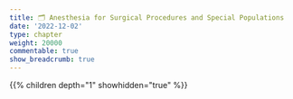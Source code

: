 ```yaml
---
title: 🗂 Anesthesia for Surgical Procedures and Special Populations
date: '2022-12-02'
type: chapter
weight: 20000
commentable: true
show_breadcrumb: true
---
```



{{% children depth="1" showhidden="true" %}}